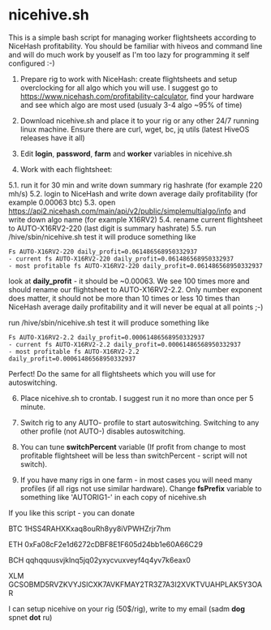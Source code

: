 # nicehive.sh

This is a simple bash script for managing worker flightsheets according to NiceHash profitability. You should be familiar with hiveos and command line and will do much work by youself as I'm too lazy for programming it self configured :-)

1. Prepare rig to work with NiceHash: create flightsheets and setup overclocking for all algo which you will use. I suggest go to https://www.nicehash.com/profitability-calculator, find your hardware and see which algo are most used (usualy 3-4 algo ~95% of time)

2. Download nicehive.sh and place it to your rig or any other 24/7 running linux machine. Ensure there are curl, wget, bc, jq utils (latest HiveOS releases have it all)

3. Edit __login__, __password__, __farm__ and __worker__ variables in nicehive.sh 

4. Work with each flightsheet: 

5.1. run it for 30 min and write down summary rig hashrate (for example 220 mh/s)
5.2. login to NiceHash and write down average daily profitability (for example 0.00063 btc)
5.3. open https://api2.nicehash.com/main/api/v2/public/simplemultialgo/info and write down algo name (for example X16RV2)
5.4. rename current flightsheet to AUTO-X16RV2-220 (last digit is summary hashrate)
5.5. run /hive/sbin/nicehive.sh test it will produce something like

```
Fs AUTO-X16RV2-220 daily_profit=0.061486568950332937
- current fs AUTO-X16RV2-220 daily_profit=0.061486568950332937
- most profitable fs AUTO-X16RV2-220 daily_profit=0.061486568950332937
```

look at __daily_profit__ - it should be ~0.00063. We see 100 times more and should rename our flightsheet to AUTO-X16RV2-2.2. Only number exponent does matter, it should not be more than 10 times or less 10 times than NiceHash average daily profitability and it will never be equal at all points ;-)

run /hive/sbin/nicehive.sh test it will produce something like

```
Fs AUTO-X16RV2-2.2 daily_profit=0.00061486568950332937
- current fs AUTO-X16RV2-2.2 daily_profit=0.00061486568950332937
- most profitable fs AUTO-X16RV2-2.2 daily_profit=0.00061486568950332937
```

Perfect! Do the same for all flightsheets which you will use for autoswitching.

6. Place nicehive.sh to crontab. I suggest run it no more than once per 5 minute.

7. Switch rig to any AUTO- profile to start autoswitching. Switching to any other profile (not AUTO-) disables autoswitching.

8. You can tune __switchPercent__ variable (If profit from change to most profitable flightsheet will be less than switchPercent - script will not switch).

9. If you have many rigs in one farm - in most cases you will need many profiles (if all rigs not use similar hardware). Change __fsPrefix__ variable to something like 'AUTORIG1-' in each copy of nicehive.sh

If you like this script - you can donate

BTC 1HSS4RAHXKxaq8ouRh8yy8iVPWHZrjr7hm

ETH 0xFa08cF2e1d6272cDBF8E1F605d24bb1e60A66C29

BCH qqhqquusvjklnq5jq02yxycvuxveyf4q4yv7k6eax0

XLM GCSOBMD5RVZKVYJSICXK7AVKFMAY2TR3Z7A3I2XVKTVUAHPLAK5Y3OAR

I can setup nicehive on your rig (50$/rig), write to my email (sadm __dog__ spnet __dot__ ru)
